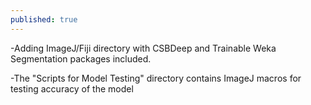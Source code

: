 ```yaml
---
published: true
---
```

-Adding ImageJ/Fiji directory with CSBDeep and Trainable Weka Segmentation packages included.

-The "Scripts for Model Testing" directory contains ImageJ macros for testing accuracy of the model
